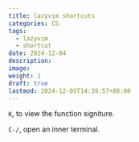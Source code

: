 ```yaml
---
title: lazyvim shortcuts
categories: CS
tags:
  - lazyvim
  - shortcut
date: 2024-12-04
description: 
image: 
weight: 1
draft: true
lastmod: 2024-12-05T14:39:57+08:00
---
```

`K`, to view the function signiture.

`C-/`, open an inner terminal.